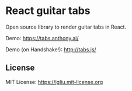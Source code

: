 React guitar tabs
==

Open source library to render guitar tabs in React.

Demo: https://tabs.anthony.ai/

Demo (on Handshake!): http://tabs.js/

## License

MIT License: https://igliu.mit-license.org
